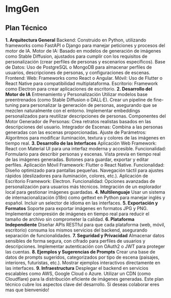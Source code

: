 # ImgGen

## Plan Técnico
**1. Arquitectura General**
Backend: Construido en Python, utilizando frameworks como FastAPI o Django para manejar peticiones y procesos del motor de IA.
Motor de IA: Basado en modelos de generación de imágenes como Stable Diffusion, ajustados para cumplir con los requisitos de personalización (crear perfiles de personas y escenarios específicos).
Base de Datos: Uso de PostgreSQL o MongoDB para almacenar perfiles de usuarios, descripciones de personas, y configuraciones de escenas.
Frontend:
Web: Frameworks como React o Angular.
Móvil: Uso de Flutter o React Native para compatibilidad multiplataforma.
Escritorio: Framework como Electron para crear aplicaciones de escritorio.
**2. Desarrollo del Motor de IA**
Entrenamiento y Personalización
Utilizar modelos base preentrenados (como Stable Diffusion o DALL·E).
Crear un pipeline de fine-tuning para personalizar la generación de personas, asegurando que se mezclen naturalmente con el entorno.
Implementar embeddings personalizados para reutilizar descripciones de personas.
Componentes del Motor
Generador de Personas: Crea retratos realistas basados en las descripciones del usuario.
Integrador de Escenas: Combina a las personas generadas con las escenas proporcionadas.
Ajuste de Parámetros: Algoritmos para modificar iluminación, textura y colores de las imágenes en tiempo real.
**3. Desarrollo de las Interfaces**
Aplicación Web
Framework: React con Material UI para una interfaz moderna y accesible.
Funcionalidad:
Formulario para describir personas y escenas.
Vista previa en tiempo real de las imágenes generadas.
Botones para guardar, exportar y editar perfiles.
Aplicación Móvil
Framework: Flutter o React Native.
Funcionalidad:
Diseño optimizado para pantallas pequeñas.
Navegación táctil para ajustes rápidos (deslizadores para iluminación, colores, etc.).
Aplicación de Escritorio
Framework: Electron.
Funcionalidad:
Opciones avanzadas de personalización para usuarios más técnicos.
Integración de un explorador local para gestionar imágenes guardadas.
**4. Multilenguaje**
Usar un sistema de internacionalización (i18n) como gettext en Python para manejar inglés y español.
Incluir un selector de idioma en las interfaces.
**5. Exportación y Formatos**
Soporte para exportar imágenes en formatos JPG y PNG.
Implementar compresión de imágenes en tiempo real para reducir el tamaño de archivo sin comprometer la calidad.
**6. Plataforma Independiente**
Diseñar APIs RESTful para que cada plataforma (web, móvil, escritorio) consuma los mismos servicios del backend, asegurando separación de funcionalidades.
**7. Seguridad y Privacidad**
Almacenar datos sensibles de forma segura, con cifrado para perfiles de usuarios y descripciones.
Implementar autenticación con OAuth2 o JWT para proteger las cuentas.
**8. Ejemplos y Sugerencias de Prompts**
Crear una base de datos de prompts sugeridos, categorizados por tipo de escena (paisajes, interiores, futuristas, etc.).
Mostrar ejemplos interactivos directamente en las interfaces.
**9. Infraestructura**
Desplegar el backend en servicios escalables como AWS, Google Cloud o Azure.
Utilizar un CDN (como Cloudflare) para la distribución eficiente de imágenes generadas.
Este plan técnico cubre los aspectos clave del desarrollo. Si deseas colaborar eres mas que bienvenido!
